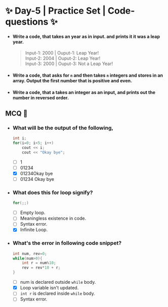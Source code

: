 # :sparkles: Day-5 | Practice Set | Code-questions :sparkles:

- #### Write a code, that takes an year as in input. and prints it it was a leap year.

  > Input-1: 2000 | Ouput-1: Leap Year! <br>
  > Input-2: 2004 | Ouput-2: Leap Year! <br>
  > Input-3: 2000 | Ouput-3: Not a Leap Year! <br>

- #### Write a code, that asks for `n` and then takes `n` integers and stores in an array. Output the first number that is positive and even.

- #### Write a code, that a takes an integer as an input, and prints out the number in reversed order.

## MCQ :lollipop:

- ### What will be the output of the following,

  ```c++
  int i;
  for(i=0; i<5; i++)
      cout << i;
      cout << "Okay bye";
  ```

  - [ ] 1
  - [ ] 01234
  - [x] 01234Okay bye
  - [ ] 01234 Okay bye

- ### What does this for loop signify?

  ```c++
  for(;;)
  ```

  - [ ] Empty loop.
  - [ ] Meaningless existence in code.
  - [ ] Syntax error.
  - [x] Infinite Loop.

- ### What's the error in following code snippet?

  ```c++
  int num, rev=0;
  while(num>0){
      int r = num%10;
      rev = rev*10 + r;
  }
  ```

  - [ ] num is declared outside `while` body.
  - [x] Loop variable isn't updated.
  - [ ] `int r` is declared inside `while` body.
  - [ ] Syntax error.

